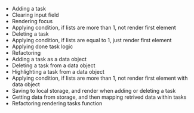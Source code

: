 - Adding a task
- Clearing input field
- Rendering focus
- Applying condition, if lists are more than 1, not render first element
- Deleting a task
- Applying condition, if lists are equal to 1, just render first element
- Applying done task logic
- Refactoring
- Adding a task as a data object
- Deleting a task from a data object
- Highlighting a task from a data object
- Applying condition, if lists are more than 1, not render first element with data object
- Saving to local storage, and render when adding or deleting a task
- Getting data from storage, and then mapping retrived data within tasks
- Refactoring rendering tasks function
